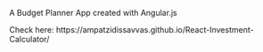 
A Budget Planner App created with Angular.js
<p>Check here: https://ampatzidissavvas.github.io/React-Investment-Calculator/  </p>
